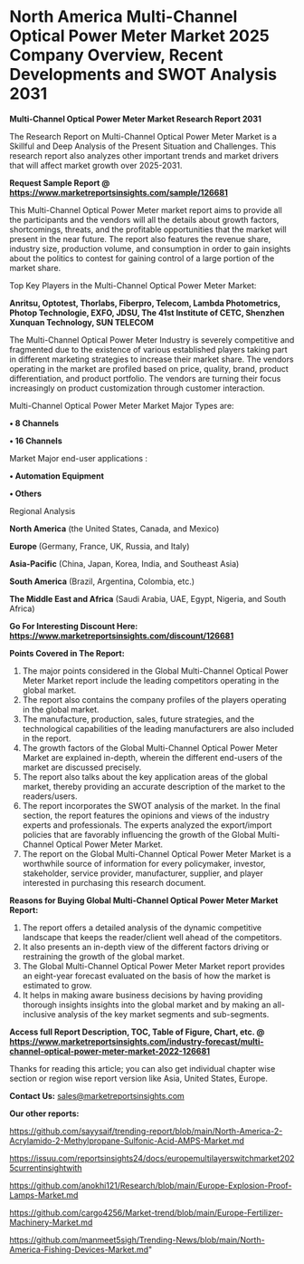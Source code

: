 # North America Multi-Channel Optical Power Meter Market 2025 Company Overview, Recent Developments and SWOT Analysis 2031

<strong>Multi-Channel Optical Power Meter Market Research Report 2031</strong>

The Research Report on Multi-Channel Optical Power Meter Market is a Skillful and Deep Analysis of the Present Situation and Challenges. This research report also analyzes other important trends and market drivers that will affect market growth over 2025-2031.

<strong>Request Sample Report @ <a href=https://www.marketreportsinsights.com/sample/126681>https://www.marketreportsinsights.com/sample/126681</a></strong>

This Multi-Channel Optical Power Meter market report aims to provide all the participants and the vendors will all the details about growth factors, shortcomings, threats, and the profitable opportunities that the market will present in the near future. The report also features the revenue share, industry size, production volume, and consumption in order to gain insights about the politics to contest for gaining control of a large portion of the market share.

Top Key Players in the Multi-Channel Optical Power Meter Market:

<strong>Anritsu, Optotest, Thorlabs, Fiberpro, Telecom, Lambda Photometrics, Photop Technologie, EXFO, JDSU, The 41st Institute of CETC, Shenzhen Xunquan Technology, SUN TELECOM</strong>

The Multi-Channel Optical Power Meter Industry is severely competitive and fragmented due to the existence of various established players taking part in different marketing strategies to increase their market share. The vendors operating in the market are profiled based on price, quality, brand, product differentiation, and product portfolio. The vendors are turning their focus increasingly on product customization through customer interaction.

Multi-Channel Optical Power Meter Market Major Types are:

<strong>• 8 Channels

• 16 Channels</strong>

Market Major end-user applications :

<strong>• Automation Equipment

• Others</strong>

Regional Analysis

</u><strong><b>North America</b></strong> (the United States, Canada, and Mexico)

<strong><b>Europe </b></strong>(Germany, France, UK, Russia, and Italy)

<strong><b>Asia-Pacific</b></strong> (China, Japan, Korea, India, and Southeast Asia)

<strong><b>South America</b></strong> (Brazil, Argentina, Colombia, etc.)

<strong><b>The Middle East and Africa</b></strong> (Saudi Arabia, UAE, Egypt, Nigeria, and South Africa)

<strong>Go For Interesting Discount Here: <a href=https://www.marketreportsinsights.com/discount/126681>https://www.marketreportsinsights.com/discount/126681</a></strong>

<strong>Points Covered in The Report:</strong>
<ol>
  <li>The major points considered in the Global Multi-Channel Optical Power Meter Market report include the leading competitors operating in the global market.</li>
  <li>The report also contains the company profiles of the players operating in the global market.</li>
  <li>The manufacture, production, sales, future strategies, and the technological capabilities of the leading manufacturers are also included in the report.</li>
  <li>The growth factors of the Global Multi-Channel Optical Power Meter Market are explained in-depth, wherein the different end-users of the market are discussed precisely.</li>
  <li>The report also talks about the key application areas of the global market, thereby providing an accurate description of the market to the readers/users.</li>
  <li>The report incorporates the SWOT analysis of the market. In the final section, the report features the opinions and views of the industry experts and professionals. The experts analyzed the export/import policies that are favorably influencing the growth of the Global Multi-Channel Optical Power Meter Market.</li>
  <li>The report on the Global Multi-Channel Optical Power Meter Market is a worthwhile source of information for every policymaker, investor, stakeholder, service provider, manufacturer, supplier, and player interested in purchasing this research document.</li>
</ol>
<strong>Reasons for Buying Global Multi-Channel Optical Power Meter Market Report:</strong>

<ol>
  <li>The report offers a detailed analysis of the dynamic competitive landscape that keeps the reader/client well ahead of the competitors.</li>
  <li>It also presents an in-depth view of the different factors driving or restraining the growth of the global market.</li>
  <li>The Global Multi-Channel Optical Power Meter Market report provides an eight-year forecast evaluated on the basis of how the market is estimated to grow.</li>
  <li>It helps in making aware business decisions by having providing thorough insights insights into the global market and by making an all-inclusive analysis of the key market segments and sub-segments.</li>
</ol>
<strong>Access full Report Description, TOC, Table of Figure, Chart, etc. @ <a href=https://www.marketreportsinsights.com/industry-forecast/multi-channel-optical-power-meter-market-2022-126681>https://www.marketreportsinsights.com/industry-forecast/multi-channel-optical-power-meter-market-2022-126681</a></strong>


Thanks for reading this article; you can also get individual chapter wise section or region wise report version like Asia, United States, Europe.

<strong>Contact Us:</strong>
sales@marketreportsinsights.com

<strong>Our other reports:</strong>

<a href=https://github.com/sayysaif/trending-report/blob/main/North-America-2-Acrylamido-2-Methylpropane-Sulfonic-Acid-AMPS-Market.md>https://github.com/sayysaif/trending-report/blob/main/North-America-2-Acrylamido-2-Methylpropane-Sulfonic-Acid-AMPS-Market.md</a>

<a href=https://issuu.com/reportsinsights24/docs/europemultilayerswitchmarket2025currentinsightwith>https://issuu.com/reportsinsights24/docs/europemultilayerswitchmarket2025currentinsightwith</a>

<a href=https://github.com/anokhi121/Research/blob/main/Europe-Explosion-Proof-Lamps-Market.md>https://github.com/anokhi121/Research/blob/main/Europe-Explosion-Proof-Lamps-Market.md</a>

<a href=https://github.com/cargo4256/Market-trend/blob/main/Europe-Fertilizer-Machinery-Market.md>https://github.com/cargo4256/Market-trend/blob/main/Europe-Fertilizer-Machinery-Market.md</a>

<a href=https://github.com/manmeet5sigh/Trending-News/blob/main/North-America-Fishing-Devices-Market.md>https://github.com/manmeet5sigh/Trending-News/blob/main/North-America-Fishing-Devices-Market.md</a>"
